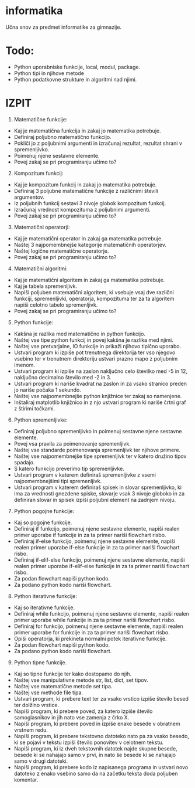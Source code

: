 # informatika
Učna snov za predmet informatike za gimnazije.

# Todo:

* Python uporabniske funkcije, local, modul, package.
* Python tipi in njihove metode
* Python podatkovne strukture in algoritmi nad njimi.

# IZPIT

1. Matematične funkcije:
  * Kaj je matematična funkcija in zakaj jo matematika potrebuje.
  * Definiraj poljubno matematično funkcijo.
  * Pokliči jo z poljubnimi argumenti in izračunaj rezultat, rezultat shrani v spremenljivko.
  * Poimenuj njene sestavne elemente.
  * Povej zakaj se pri programiranju učimo to?
2. Kompozitum funkcij:
  * Kaj je kompozitum funkcij in zakaj jo matematika potrebuje.
  * Definiraj 3 poljubne matematične funkcije z različnimi števili argumentov.
  * Iz poljubnih funkcij sestavi 3 nivoje globok kompozitum funkcij.
  * Izračunaj vrednost kompozituma z poljubnimi argumenti.
  * Povej zakaj se pri programiranju učimo to?
3. Matematični operatorji:
  * Kaj je matematični operator in zakaj ga matematika potrebuje.
  * Naštej 3 najpomembnejše kategorije matematičnih operatorjev.
  * Naštej logične matematične operatorje.
  * Povej zakaj se pri programiranju učimo to?
4. Matematični algoritmi:
  * Kaj je matematični algoritem in zakaj ga matematika potrebuje.
  * Kaj je tabela spremenljivk.
  * Napiši poljuben matematični algoritem, ki vsebuje vsaj dve različni funkciji, spremenljivki, operatorja, kompozituma ter za ta algoritem napiši celotno tabelo spremenljivk.
  * Povej zakaj se pri programiranju učimo to?
5. Python funkcije:
  * Kakšna je razlika med matematično in python funkcijo.
  * Naštej vse tipe python funkcij in povej kakšna je razlika med njimi.
  * Naštej vse pretvarjalne, IO funkcije in prikaži njihovo tipično uporabo.
  * Ustvari program ki izpiše pot trenutnega direktorija ter vso njegovo vsebino ter v trenutnem direktoriju ustvari prazno mapo z poljubnim imenom.
  * Ustvari program ki izpiše na zaslon naključno celo številko med -5 in 12, naključno decimalno število med -2 in 3.
  * Ustvari program ki nariše kvadrat na zaslon in za vsako stranico preden jo nariše počaka 1 sekundo.
  * Naštej vse najpomembnejše python knjižnice ter zakaj so namenjene.
  * Inštaliraj matplotlib knjižnico in z njo ustvari program ki nariše črtni graf z štirimi točkami.
6. Python spremenljivke:
  * Definiraj poljubno spremenljivko in poimenuj sestavne njene sestavne elemente.
  * Povej vsa pravila za poimenovanje spremenljivk.
  * Naštej vse standarde poimenovanja spremenljivk ter njihove primere.
  * Naštej vse najpomembnejše tipe spremenljivk ter v katero družino tipov spadajo.
  * S katero funkcijo preverimo tip spremenljivke.
  * Ustvari program v katerem definiraš spremenljivke z vsemi najpomembnejšimi tipi spremenljivk.
  * Ustvari program v katerem definiraš spisek in slovar spremenljivko, ki ima za vrednosti gnezdene spiske, slovarje vsak 3 nivoje globoko in za definiran slovar in spisek izpiši poljubni element na zadnjem nivoju.
7. Python pogojne funkcije:
  * Kaj so pogojne funkcije.
  * Definiraj if funkcijo, poimenuj njene sestavne elemente, napiši realen primer uporabe if funkcije in za ta primer nariši flowchart risbo.
  * Definiraj if-else funkcijo, poimenuj njene sestavne elemente, napiši realen primer uporabe if-else funkcije in za ta primer nariši flowchart risbo.
  * Definiraj if-elif-else funkcijo, poimenuj njene sestavne elemente, napiši realen primer uporabe if-elif-else funkcije in za ta primer nariši flowchart risbo.
  * Za podan flowchart napiši python kodo.
  * Za podano python kodo nariši flowchart.
8. Python iterativne funkcije:
  * Kaj so iterativne funkcije.
  * Definiraj while funkcijo, poimenuj njene sestavne elemente, napiši realen primer uporabe while funkcije in za ta primer nariši flowchart risbo.
  * Definiraj for funkcijo, poimenuj njene sestavne elemente, napiši realen primer uporabe for funkcije in za ta primer nariši flowchart risbo.
  * Opiši operatorja, ki prekineta normalni potek iterativne funkcije.
  * Za podan flowchart napiši python kodo.
  * Za podano python kodo nariši flowchart.
9. Python tipne funkcije.
  * Kaj so tipne funkcije ter kako dostopamo do njih.
  * Naštej vse manipulativne metode str, list, dict, set tipov.
  * Naštej vse matematične metode set tipa.
  * Naštej vse methode file tipa.
  * Ustvari program, ki prebere text ter za vsako vrstico izpiše število besed ter dolžino vrstice.
  * Napiši program, ki prebere poved, za katero izpiše število samoglasnikov in jih nato vse zamenja z črko X.
  * Napiši program, ki prebere poved in izpiše enake besede v obratnem vrstnem redu.
  * Napiši program, ki prebere tekstovno datoteko nato pa za vsako besedo, ki se pojavi v tekstu izpiši število ponovitev v celotnem tekstu.
  * Napiši program, ki iz dveh tekstovnih datotek najde skupne besede, besede ki se nahajajo samo v prvi, in nato še besede ki se nahajajo samo v drugi datoteki.
  * Napiši program, ki prebere kodo iz napisanega programa in ustvari novo datoteko z enako vsebino samo da na začetku teksta doda poljuben komentar.
